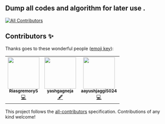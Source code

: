 ## **Dump all codes and algorithm for later use .** 

<!-- ALL-CONTRIBUTORS-BADGE:START - Do not remove or modify this section -->
[![All Contributors](https://img.shields.io/badge/all_contributors-3-orange.svg?style=flat-square)](#contributors-)
<!-- ALL-CONTRIBUTORS-BADGE:END -->

## Contributors ✨

Thanks goes to these wonderful people ([emoji key](https://allcontributors.org/docs/en/emoji-key)):

<!-- ALL-CONTRIBUTORS-LIST:START - Do not remove or modify this section -->
<!-- prettier-ignore-start -->
<!-- markdownlint-disable -->
<table>
  <tr>
    <td align="center"><a href="https://github.com/Riasgremory5"><img src="https://avatars3.githubusercontent.com/u/72184276?v=4" width="100px;" alt=""/><br /><sub><b>Riasgremory5</b></sub></a><br /><a href="https://github.com/Mohitkumar6122/Code-dump/commits?author=Riasgremory5" title="Code">💻</a></td>
    <td align="center"><a href="https://github.com/yashgagneja"><img src="https://avatars3.githubusercontent.com/u/56828872?v=4" width="100px;" alt=""/><br /><sub><b>yashgagneja</b></sub></a><br /><a href="#content-yashgagneja" title="Content">🖋</a></td>
    <td align="center"><a href="https://github.com/aayushjaggi5024"><img src="https://avatars1.githubusercontent.com/u/61476625?v=4" width="100px;" alt=""/><br /><sub><b>aayushjaggi5024</b></sub></a><br /><a href="https://github.com/Mohitkumar6122/Code-dump/commits?author=aayushjaggi5024" title="Code">💻</a></td>
  </tr>
</table>

<!-- markdownlint-enable -->
<!-- prettier-ignore-end -->
<!-- ALL-CONTRIBUTORS-LIST:END -->

This project follows the [all-contributors](https://github.com/all-contributors/all-contributors) specification. Contributions of any kind welcome!
